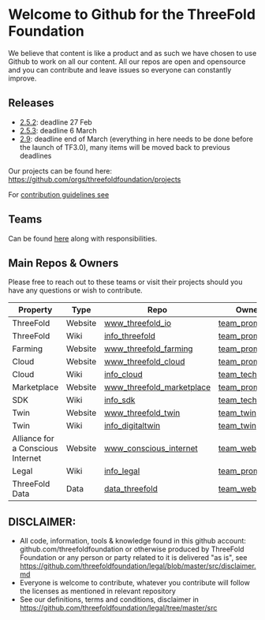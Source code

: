 
# Welcome to Github for the ThreeFold Foundation

We believe that content is like a product and as such we have chosen to use Github to work on all our content.
All our repos are open and opensource and you can contribute and leave issues so everyone can constantly improve.

## Releases

- [2.5.2](): deadline 27 Feb
- [2.5.3](): deadline 6 March
- [2.9](): deadline end of March (everything in here needs to be done before the launch of TF3.0), many items will be moved back to previous deadlines

Our projects can be found here: https://github.com/orgs/threefoldfoundation/projects

For [contribution guidelines see](contribution/)

## Teams

Can be found [here](https://github.com/orgs/threefoldfoundation/projects) along with responsibilities.

## Main Repos & Owners

Please free to reach out to these teams or visit their projects should you have any questions or wish to contribute.

| Property | Type | Repo | Owner |
| --- | --- | --- | --- |
| ThreeFold | Website | [www_threefold_io](https://github.com/threefoldfoundation/www_threefold_io) | [team_promotion](https://github.com/orgs/threefoldfoundation/projects/52) |
| ThreeFold | Wiki | [info_threefold](https://github.com/threefoldfoundation/info_threefold) | [team_promotion](https://github.com/orgs/threefoldfoundation/projects/52) |
| Farming | Website | [www_threefold_farming](https://github.com/threefoldfoundation/www_threefold_farming) | [team_promotion](https://github.com/orgs/threefoldfoundation/projects/52) |
| Cloud | Website | [www_threefold_cloud](https://github.com/threefoldfoundation/www_threefold_cloud) | [team_promotion](https://github.com/orgs/threefoldfoundation/projects/52) |
| Cloud | Wiki | [info_cloud](https://github.com/threefoldfoundation/info_cloud) | [team_tech](https://github.com/orgs/threefoldfoundation/projects/57) |
| Marketplace | Website | [www_threefold_marketplace](https://github.com/threefoldfoundation/www_threefold_marketplace) | [team_promotion](https://github.com/orgs/threefoldfoundation/projects/52) |
| SDK | Wiki | [info_sdk](https://github.com/threefoldfoundation/info_sdk) | [team_tech](https://github.com/orgs/threefoldfoundation/projects/57) |
| Twin | Website | [www_threefold_twin](https://github.com/threefoldfoundation/www_threefold_twin) | [team_twin](https://github.com/orgs/threefoldfoundation/projects/53) |
| Twin | Wiki | [info_digitaltwin](https://github.com/threefoldfoundation/info_digitaltwin) | [team_twin](https://github.com/orgs/threefoldfoundation/projects/53) |
| Alliance for a Conscious Internet | Website | [www_conscious_internet](https://github.com/threefoldfoundation/www_conscious_internet) | [team_web](https://github.com/orgs/threefoldfoundation/projects/54) |
| Legal | Wiki | [info_legal](https://github.com/threefoldfoundation/info_legal) | [team_promotion](https://github.com/orgs/threefoldfoundation/projects/52) |
| ThreeFold Data | Data | [data_threefold](https://github.com/threefoldfoundation/data_threefold) | [team_web](https://github.com/orgs/threefoldfoundation/projects/54) |

## DISCLAIMER:

- All code, information, tools & knowledge found in this github account: github.com/threefoldfoundation or otherwise produced by ThreeFold Foundation or any person or party related to it is delivered "as is", see https://github.com/threefoldfoundation/legal/blob/master/src/disclaimer.md
- Everyone is welcome to contribute, whatever you contribute will follow the licenses as mentioned in relevant repository
- See our definitions, terms and conditions, disclaimer in https://github.com/threefoldfoundation/legal/tree/master/src

